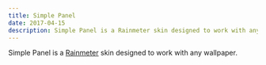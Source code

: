 ```yaml
---
title: Simple Panel
date: 2017-04-15
description: Simple Panel is a Rainmeter skin designed to work with any wallpaper
---
```

Simple Panel is a [Rainmeter](https://www.rainmeter.net/) skin designed to work with any wallpaper.
